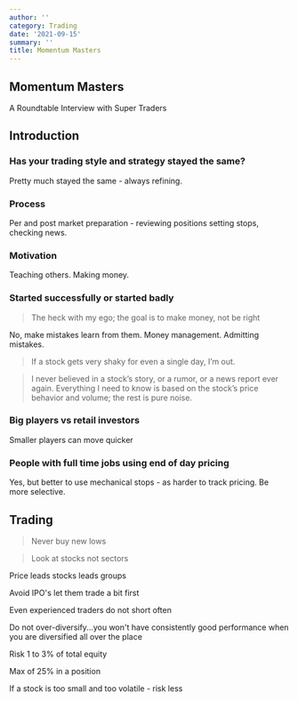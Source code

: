 ```yaml
---
author: ''
category: Trading
date: '2021-09-15'
summary: ''
title: Momentum Masters
---
```

## Momentum Masters

A Roundtable Interview with Super Traders

## Introduction

### Has your trading style and strategy stayed the same?

Pretty much stayed the same - always refining.

### Process

Per and post market preparation - reviewing positions setting stops, checking news.

### Motivation

Teaching others. Making money.

### Started successfully or started badly

> The heck with my ego; the goal is to make money, not be right

No, make mistakes learn from them. Money management. Admitting mistakes.

> If a stock gets very shaky for even a single day, I’m out.

> I never believed in a stock’s story, or a rumor, or a news report ever again. Everything I need to know is based on the stock’s price behavior and volume; the rest is pure noise.

### Big players vs retail investors

Smaller players can move quicker

### People with full time jobs using end of day pricing

Yes, but better to use mechanical stops - as harder to track pricing.
Be more selective.

## Trading

> Never buy new lows

> Look at stocks not sectors

Price leads stocks leads groups

Avoid IPO's let them trade a bit first

Even experienced traders do not short often

Do not over-diversify...you won't have consistently good performance when you are diversified all over the place

Risk 1 to 3% of total equity

Max of 25% in a position

If a stock is too small and too volatile - risk less


